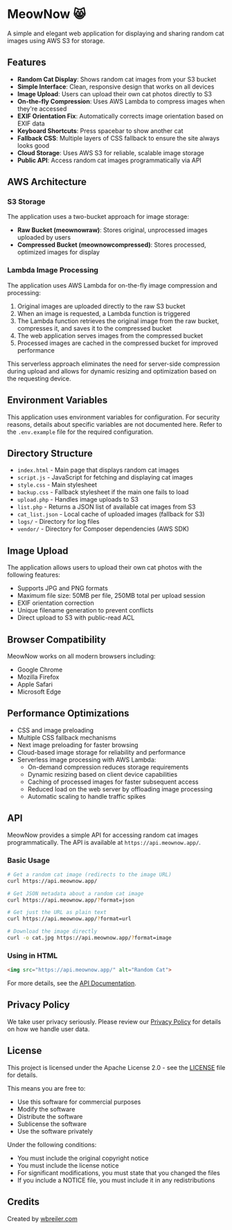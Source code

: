 # MeowNow 😸

A simple and elegant web application for displaying and sharing random cat images using AWS S3 for storage.

## Features

- **Random Cat Display**: Shows random cat images from your S3 bucket
- **Simple Interface**: Clean, responsive design that works on all devices
- **Image Upload**: Users can upload their own cat photos directly to S3
- **On-the-fly Compression**: Uses AWS Lambda to compress images when they're accessed
- **EXIF Orientation Fix**: Automatically corrects image orientation based on EXIF data
- **Keyboard Shortcuts**: Press spacebar to show another cat
- **Fallback CSS**: Multiple layers of CSS fallback to ensure the site always looks good
- **Cloud Storage**: Uses AWS S3 for reliable, scalable image storage
- **Public API**: Access random cat images programmatically via API

## AWS Architecture

### S3 Storage

The application uses a two-bucket approach for image storage:

- **Raw Bucket (meownowraw)**: Stores original, unprocessed images uploaded by users
- **Compressed Bucket (meownowcompressed)**: Stores processed, optimized images for display

### Lambda Image Processing

The application uses AWS Lambda for on-the-fly image compression and processing:

1. Original images are uploaded directly to the raw S3 bucket
2. When an image is requested, a Lambda function is triggered
3. The Lambda function retrieves the original image from the raw bucket, compresses it, and saves it to the compressed bucket
4. The web application serves images from the compressed bucket
5. Processed images are cached in the compressed bucket for improved performance

This serverless approach eliminates the need for server-side compression during upload and allows for dynamic resizing and optimization based on the requesting device.

## Environment Variables

This application uses environment variables for configuration. For security reasons, details about specific variables are not documented here. Refer to the `.env.example` file for the required configuration.

## Directory Structure

- `index.html` - Main page that displays random cat images
- `script.js` - JavaScript for fetching and displaying cat images
- `style.css` - Main stylesheet
- `backup.css` - Fallback stylesheet if the main one fails to load
- `upload.php` - Handles image uploads to S3
- `list.php` - Returns a JSON list of available cat images from S3
- `cat_list.json` - Local cache of uploaded images (fallback for S3)
- `logs/` - Directory for log files
- `vendor/` - Directory for Composer dependencies (AWS SDK)

## Image Upload

The application allows users to upload their own cat photos with the following features:

- Supports JPG and PNG formats
- Maximum file size: 50MB per file, 250MB total per upload session
- EXIF orientation correction
- Unique filename generation to prevent conflicts
- Direct upload to S3 with public-read ACL

## Browser Compatibility

MeowNow works on all modern browsers including:

- Google Chrome
- Mozilla Firefox
- Apple Safari
- Microsoft Edge

## Performance Optimizations

- CSS and image preloading
- Multiple CSS fallback mechanisms
- Next image preloading for faster browsing
- Cloud-based image storage for reliability and performance
- Serverless image processing with AWS Lambda:
  - On-demand compression reduces storage requirements
  - Dynamic resizing based on client device capabilities
  - Caching of processed images for faster subsequent access
  - Reduced load on the web server by offloading image processing
  - Automatic scaling to handle traffic spikes

## API

MeowNow provides a simple API for accessing random cat images programmatically. The API is available at `https://api.meownow.app/`.

### Basic Usage

```bash
# Get a random cat image (redirects to the image URL)
curl https://api.meownow.app/

# Get JSON metadata about a random cat image
curl https://api.meownow.app/?format=json

# Get just the URL as plain text
curl https://api.meownow.app/?format=url

# Download the image directly
curl -o cat.jpg https://api.meownow.app/?format=image
```

### Using in HTML

```html
<img src="https://api.meownow.app/" alt="Random Cat">
```

For more details, see the [API Documentation](api-docs.html).

## Privacy Policy

We take user privacy seriously. Please review our [Privacy Policy](privacypolicy.md) for details on how we handle user data.

## License

This project is licensed under the Apache License 2.0 - see the [LICENSE](LICENSE) file for details.

This means you are free to:

- Use this software for commercial purposes
- Modify the software
- Distribute the software
- Sublicense the software
- Use the software privately

Under the following conditions:

- You must include the original copyright notice
- You must include the license notice
- For significant modifications, you must state that you changed the files
- If you include a NOTICE file, you must include it in any redistributions

## Credits

Created by [wbreiler.com](https://wbreiler.com)
